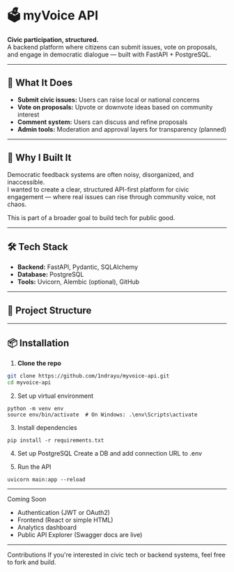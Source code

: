 # 🗳️ myVoice API

**Civic participation, structured.**  
A backend platform where citizens can submit issues, vote on proposals, and engage in democratic dialogue — built with FastAPI + PostgreSQL.

---

## 🚀 What It Does

- **Submit civic issues:** Users can raise local or national concerns
- **Vote on proposals:** Upvote or downvote ideas based on community interest
- **Comment system:** Users can discuss and refine proposals
- **Admin tools:** Moderation and approval layers for transparency (planned)

---

## 🎯 Why I Built It

Democratic feedback systems are often noisy, disorganized, and inaccessible.  
I wanted to create a clear, structured API-first platform for civic engagement — where real issues can rise through community voice, not chaos.

This is part of a broader goal to build tech for public good.

---

## 🛠️ Tech Stack

- **Backend:** FastAPI, Pydantic, SQLAlchemy
- **Database:** PostgreSQL
- **Tools:** Uvicorn, Alembic (optional), GitHub

---

## 🧪 Project Structure


---

## 📦 Installation

1. **Clone the repo**  
```bash
git clone https://github.com/1ndrayu/myvoice-api.git
cd myvoice-api
```

2. Set up virtual environment
```
python -m venv env
source env/bin/activate  # On Windows: .\env\Scripts\activate
```

3. Install dependencies
```
pip install -r requirements.txt
```
4. Set up PostgreSQL
  Create a DB and add connection URL to .env

5. Run the API
```
uvicorn main:app --reload
```
---
Coming Soon
- Authentication (JWT or OAuth2)
-  Frontend (React or simple HTML)
-  Analytics dashboard
-  Public API Explorer (Swagger docs are live)

---

Contributions
If you're interested in civic tech or backend systems, feel free to fork and build.
